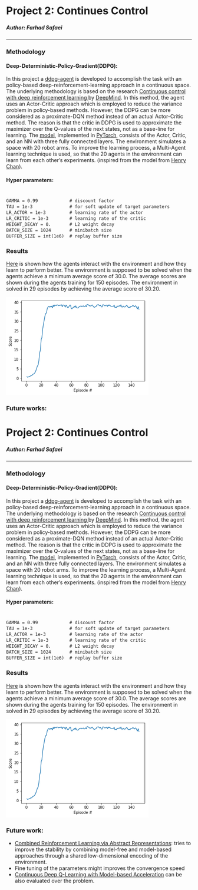 # Project 2: Continues Control
##### Author: Farhad Safaei
---
### Methodology
#### Deep-Deterministic-Policy-Gradient(DDPG):
In this project a [ddpg-agent](https://github.com/fsafaei/DeepRL-Udacity/blob/master/p2_continuous-control/ddpg_agent.py) is developed to accomplish the task with an policy-based deep-reinforcement-learning approach in a continuous space. The underlying methodology is based on the research [Continuous control with deep reinforcement learning ](https://arxiv.org/abs/1509.02971) by [DeepMind](https://deepmind.com/). In this method, the agent uses an Actor-Critic approach which is employed to reduce the variance problem in policy-based methods. However, the DDPG can be more considered as a proximate-DQN method instead of an actual Actor-Critic method. The reason is that the critic in DDPG is used to approximate the maximizer over the Q-values of the next states, not as a base-line for learning. The [model](https://github.com/fsafaei/DeepRL-Udacity/blob/master/p2_continuous-control/model.py), implemented in [PyTorch](https://pytorch.org/), consists of the Actor, Critic, and an NN with three fully connected layers. 
The environment simulates a space with 20 robot arms. To improve the learning process, a Multi-Agent learning technique is used, so that the 20 agents in the environment can learn from each other’s experiments. (inspired from the model from [Henry Chan](https://github.com/kinwo/deeprl-continuous-control)).

#### Hyper parameters:
#
    GAMMA = 0.99            # discount factor
	TAU = 1e-3              # for soft update of target parameters
	LR_ACTOR = 1e-3         # learning rate of the actor 
	LR_CRITIC = 1e-3        # learning rate of the critic
	WEIGHT_DECAY = 0.     	# L2 weight decay
	BATCH_SIZE = 1024       # minibatch size
	BUFFER_SIZE = int(1e6)  # replay buffer size
### Results
[Here](https://github.com/fsafaei/DeepRL-Udacity/blob/master/p2_continuous-control/Continuous_Control.ipynb) is shown how the agents interact with the environment and how they learn to perform better. The environment is supposed to be solved when the agents achieve a minimum average score of 30.0. The average scores are shown during the agents training for 150 episodes. The environment in solved in 29 episodes by achieving the average score of 30.20.

![Training Process](https://github.com/fsafaei/DeepRL-Udacity/blob/master/p2_continuous-control/Continuous%20Control.png)


### Future works:
# Project 2: Continues Control
##### Author: Farhad Safaei
---
### Methodology
#### Deep-Deterministic-Policy-Gradient(DDPG):
In this project a [ddpg-agent](https://github.com/fsafaei/DeepRL-Udacity/blob/master/p2_continuous-control/ddpg_agent.py) is developed to accomplish the task with an policy-based deep-reinforcement-learning approach in a continuous space. The underlying methodology is based on the research [Continuous control with deep reinforcement learning ](https://arxiv.org/abs/1509.02971) by [DeepMind](https://deepmind.com/). In this method, the agent uses an Actor-Critic approach which is employed to reduce the variance problem in policy-based methods. However, the DDPG can be more considered as a proximate-DQN method instead of an actual Actor-Critic method. The reason is that the critic in DDPG is used to approximate the maximizer over the Q-values of the next states, not as a base-line for learning. The [model](https://github.com/fsafaei/DeepRL-Udacity/blob/master/p2_continuous-control/model.py), implemented in [PyTorch](https://pytorch.org/), consists of the Actor, Critic, and an NN with three fully connected layers. 
The environment simulates a space with 20 robot arms. To improve the learning process, a Multi-Agent learning technique is used, so that the 20 agents in the environment can learn from each other’s experiments. (inspired from the model from [Henry Chan](https://github.com/kinwo/deeprl-continuous-control)).

#### Hyper parameters:
#
    GAMMA = 0.99            # discount factor
	TAU = 1e-3              # for soft update of target parameters
	LR_ACTOR = 1e-3         # learning rate of the actor 
	LR_CRITIC = 1e-3        # learning rate of the critic
	WEIGHT_DECAY = 0.     	# L2 weight decay
	BATCH_SIZE = 1024       # minibatch size
	BUFFER_SIZE = int(1e6)  # replay buffer size
### Results
[Here](https://github.com/fsafaei/DeepRL-Udacity/blob/master/p2_continuous-control/Continuous_Control.ipynb) is shown how the agents interact with the environment and how they learn to perform better. The environment is supposed to be solved when the agents achieve a minimum average score of 30.0. The average scores are shown during the agents training for 150 episodes. The environment in solved in 29 episodes by achieving the average score of 30.20.

![Training Process](https://github.com/fsafaei/DeepRL-Udacity/blob/master/p2_continuous-control/Continuous%20Control.png)


### Future work:
- [Combined Reinforcement Learning via Abstract Representations](https://arxiv.org/pdf/1809.04506.pdf): tries to improve the stability by combining model-free and model-based approaches through a shared low-dimensional encoding of the environment.
- Fine tuning of the parameters might improves the convergence speed
- [Continuous Deep Q-Learning with Model-based Acceleration](https://arxiv.org/abs/1603.00748) can be also evaluated over the problem.
